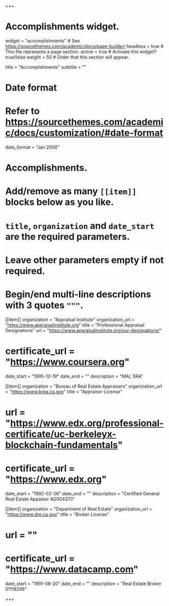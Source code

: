 +++
# Accomplishments widget.
widget = "accomplishments"  # See https://sourcethemes.com/academic/docs/page-builder/
headless = true  # This file represents a page section.
active = true  # Activate this widget? true/false
weight = 50  # Order that this section will appear.

title = "Accomplish&shy;ments"
subtitle = ""

# Date format
#   Refer to https://sourcethemes.com/academic/docs/customization/#date-format
date_format = "Jan 2006"

# Accomplishments.
#   Add/remove as many `[[item]]` blocks below as you like.
#   `title`, `organization` and `date_start` are the required parameters.
#   Leave other parameters empty if not required.
#   Begin/end multi-line descriptions with 3 quotes `"""`.

[[item]]
  organization = "Appraisal Institute"
  organization_url = "https://www.appraisalinstitute.org"
  title = "Professional Appraisal Designations"
  url = "https://www.appraisalinstitute.org/our-designations/"
#  certificate_url = "https://www.coursera.org"
  date_start = "1995-12-19"
  date_end = ""
  description = "MAI, SRA"

[[item]]
  organization = "Bureau of Real Estate Appraisers"
  organization_url = "https://www.brea.ca.gov"
  title = "Appraiser License"
#  url = "https://www.edx.org/professional-certificate/uc-berkeleyx-blockchain-fundamentals"
#  certificate_url = "https://www.edx.org"
  date_start = "1992-02-26"
  date_end = ""
  description = "Certified General Real Estate Appaiser AG004370"
  
[[item]]
  organization = "Department of Real Estate"
  organization_url = "https://www.dre.ca.gov"
  title = "Broker License"
#  url = ""
#  certificate_url = "https://www.datacamp.com"
  date_start = "1991-08-20"
  date_end = ""
  description = "Real Estate Broker 01118298"

+++
